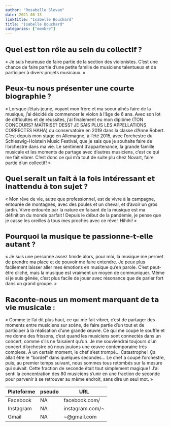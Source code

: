 ```yaml
---
author: "Rosabelle Slevan"
date: 2021-08-13
linktitle: "Isabelle Bouchard"
title: "Isabelle Bouchard"
categories: ["membre"]
---
```


## 𝗤𝘂𝗲𝗹 𝗲𝘀𝘁 𝘁𝗼𝗻 𝗿𝗼̂𝗹𝗲 𝗮𝘂 𝘀𝗲𝗶𝗻 𝗱𝘂 𝗰𝗼𝗹𝗹𝗲𝗰𝘁𝗶𝗳 ?
« Je suis heureuse de faire partie de la section des violonistes. C’est une chance de faire partie d’une petite famille de musiciens talentueux et de participer à divers projets musicaux. »

## 𝗣𝗲𝘂𝘅-𝘁𝘂 𝗻𝗼𝘂𝘀 𝗽𝗿𝗲́𝘀𝗲𝗻𝘁𝗲𝗿 𝘂𝗻𝗲 𝗰𝗼𝘂𝗿𝘁𝗲 𝗯𝗶𝗼𝗴𝗿𝗮𝗽𝗵𝗶𝗲 ?
« Lorsque j’étais jeune, voyant mon frère et ma soeur aînés faire de la musique, j’ai décidé de commencer le violon à l’âge de 6 ans. Avec son lot de difficultés et de réussites, j’ai finalement eu mon diplôme (TON CONCOURS? MAÎTRISE? DESS? JE SAIS PLUS LES APPELLATIONS CORRECTES HAHA) du conservatoire en 2019 dans la classe d’Anne Robert. C’est depuis mon stage en Allemagne, à l’été 2015, avec l’orchestre du Schleswig-Holstein Music Festival, que je sais que je souhaite faire de l’orchestre dans ma vie. Le sentiment d’appartenance, la grande famille musicale et les moments de partage avec d’autres musiciens, c’est ce qui me fait vibrer. C’est donc ce qui m’a tout de suite plu chez Novart, faire partie d’un collectif! »

## 𝗤𝘂𝗲𝗹 𝘀𝗲𝗿𝗮𝗶𝘁 𝘂𝗻 𝗳𝗮𝗶𝘁 𝗮̀ 𝗹𝗮 𝗳𝗼𝗶𝘀 𝗶𝗻𝘁𝗲́𝗿𝗲𝘀𝘀𝗮𝗻𝘁 𝗲𝘁 𝗶𝗻𝗮𝘁𝘁𝗲𝗻𝗱𝘂 𝗮̀ 𝘁𝗼𝗻 𝘀𝘂𝗷𝗲𝘁 ? 
« Mon rêve de vie, autre que professionnel, est de vivre à la campagne, entourée de montagnes, avec des poules et un cheval, et d’avoir un gros jardin. Vivre entourée par la nature en faisant de la musique est ma définition du monde parfait ! Depuis le début de la pandémie, je pense que je casse les oreilles à tous mes proches avec ce rêve ! Hihihi! »

## 𝗣𝗼𝘂𝗿𝗾𝘂𝗼𝗶 𝗹𝗮 𝗺𝘂𝘀𝗶𝗾𝘂𝗲 𝘁𝗲 𝗽𝗮𝘀𝘀𝗶𝗼𝗻𝗻𝗲-𝘁-𝗲𝗹𝗹𝗲 𝗮𝘂𝘁𝗮𝗻𝘁 ?
« Je suis une personne assez timide alors, pour moi, la musique me permet de prendre ma place et de pouvoir me faire entendre. Je peux plus facilement laisser aller mes émotions en musique qu’en parole. C’est peut-être cliché, mais la musique est vraiment un moyen de communiquer. Même si je suis gênée, c’est plus facile de jouer avec résonance que de parler fort dans un grand groupe. »

## 𝗥𝗮𝗰𝗼𝗻𝘁𝗲-𝗻𝗼𝘂𝘀 𝘂𝗻 𝗺𝗼𝗺𝗲𝗻𝘁 𝗺𝗮𝗿𝗾𝘂𝗮𝗻𝘁 𝗱𝗲 𝘁𝗮 𝘃𝗶𝗲 𝗺𝘂𝘀𝗶𝗰𝗮𝗹𝗲 : 
« Comme je l’ai dit plus haut, ce qui me fait vibrer, c’est de partager des moments entre musiciens sur scène, de faire partie d’un tout et de participer à la réalisation d’une grande œuvre. Ce qui me coupe le souffle et me donne des frissons, c’est quand les musiciens sont connectés dans un concert, comme s’ils ne faisaient qu’un. Je me souviendrai toujours d’un concert d’orchestre où nous jouions une œuvre contemporaine très complexe. À un certain moment, le chef s’est trompé… Catastrophe ! Ça allait être le “bordel” dans quelques secondes… Le chef a coupé l’orchestre, puis, au premier temps suivant, nous sommes tous retombés sur la mesure qui suivait. Cette fraction de seconde était tout simplement magique ! J’ai senti la concentration des 80 musiciens s’unir en une fraction de seconde pour parvenir à se retrouver au même endroit, sans dire un seul mot. »


Plateforme | pseudo | URL
---|---|---
Facebook | NA | facebook.com/
Instagram |  NA | instagram.com/~ 
Gmail | NA | ~@gmail.com
